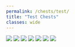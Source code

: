 ```yaml
---
permalink: /chests/test/
title: "Test Chests"
classes: wide
---  
```

![](https://media.discordapp.net/attachments/826525665116553228/827368664105484318/image0.png)
![](https://media.discordapp.net/attachments/826525665116553228/862197122257518622/IMG_4606.PNG)
![](https://media.discordapp.net/attachments/898566235908878366/915679347795460117/IMG_2275.PNG)
![](https://media.discordapp.net/attachments/898566235908878366/950861153762955414/IMG_4364.PNG)
![](https://media.discordapp.net/attachments/898566235908878366/950861915708620830/IMG_3173.PNG)
![](https://media.discordapp.net/attachments/898566235908878366/950862814350802984/IMG_4063.PNG)
![](https://media.discordapp.net/attachments/898566235908878366/1024589319064785006/IMG_6233.PNG)
